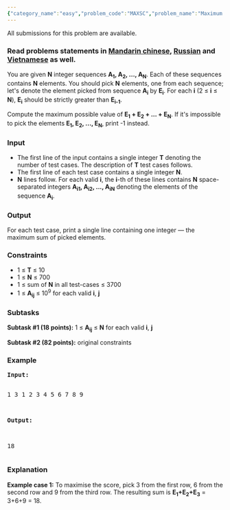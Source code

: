 ```yaml
---
{"category_name":"easy","problem_code":"MAXSC","problem_name":"Maximum Score","languages_supported":{"0":"C","1":"CPP14","2":"JAVA","3":"PYTH","4":"PYTH 3.5","5":"PYPY","6":"CS2","7":"PAS fpc","8":"PAS gpc","9":"RUBY","10":"PHP","11":"GO","12":"NODEJS","13":"HASK","14":"rust","15":"SCALA","16":"swift","17":"D","18":"PERL","19":"FORT","20":"WSPC","21":"ADA","22":"CAML","23":"ICK","24":"BF","25":"ASM","26":"CLPS","27":"PRLG","28":"ICON","29":"SCM qobi","30":"PIKE","31":"ST","32":"NICE","33":"LUA","34":"BASH","35":"NEM","36":"LISP sbcl","37":"LISP clisp","38":"SCM guile","39":"JS","40":"ERL","41":"TCL","42":"kotlin","43":"PERL6","44":"TEXT","45":"SCM chicken","46":"CLOJ","47":"COB","48":"FS"},"max_timelimit":1,"source_sizelimit":50000,"problem_author":"hruday968","problem_tester":null,"date_added":"28-12-2017","tags":{"0":"cakewalk","1":"hruday968","2":"hruday968","3":"jan18"},"editorial_url":"https://discuss.codechef.com/problems/MAXSC","time":{"view_start_date":1516008600,"submit_start_date":1516008600,"visible_start_date":1516008600,"end_date":1735669800},"is_direct_submittable":false,"layout":"problem"}
---
```

<span class="solution-visible-txt">All submissions for this problem are available.</span><h3>Read problems statements in <a target="_blank" 
href="http://www.codechef.com/download/translated/JAN18/mandarin/MAXSC.pdf">Mandarin chinese</a>, <a target="_blank" 
href="http://www.codechef.com/download/translated/JAN18/russian/MAXSC.pdf">Russian</a> and <a target="_blank" 
href="http://www.codechef.com/download/translated/JAN18/vietnamese/MAXSC.pdf">Vietnamese</a> as well.</h3>

<p>You are given <b>N</b> integer sequences <b>A<sub>1</sub>, A<sub>2</sub>, ..., A<sub>N</sub></b>. Each of these sequences contains <b>N</b> elements. You should pick <b>N</b> elements, one from each sequence; let's denote the element picked from sequence <b>A<sub>i</sub></b> by <b>E<sub>i</sub></b>. For each <b>i</b> (2 ≤ <b>i</b> ≤ <b>N</b>), <b>E<sub>i</sub></b> should be strictly greater than <b>E<sub>i-1</sub></b>.</p>
 
<p>Compute the maximum possible value of <b>E<sub>1</sub> + E<sub>2</sub> + ... + E<sub>N</sub></b>. If it's impossible to pick the elements <b>E<sub>1</sub>, E<sub>2</sub>, ..., E<sub>N</sub></b>, print -1 instead.</p>

<h3>Input</h3>
<p><ul>
<li>The first line of the input contains a single integer <b>T</b> denoting the number of test cases. The description of <b>T</b> test cases follows.</li>
<li>The first line of each test case contains a single integer <b>N</b>.</li>
<li><b>N</b> lines follow. For each valid <b>i</b>, the <b>i</b>-th of these lines contains <b>N</b> space-separated integers <b>A<sub>i1</sub>, A<sub>i2</sub>, ..., A<sub>iN</sub></b> denoting the elements of the sequence <b>A<sub>i</sub></b>.</li>
</ul></p>

<h3>Output</h3>
<p>For each test case, print a single line containing one integer — the maximum sum of picked elements.</p> 

<h3>Constraints</h3>
<ul>
<li>1 ≤ <b>T</b> ≤ 10</li>
<li>1 ≤ <b>N</b> ≤ 700</li>
<li>1 ≤ sum of <b>N</b> in all test-cases ≤ 3700</li>
<li>1 ≤ <b>A<sub>ij</sub></b> ≤ 10<sup>9</sup> for each valid <b>i</b>, <b>j</b></li>
</ul>

<h3>Subtasks</h3>

<p>
<b>Subtask #1 (18 points):</b> 1 ≤ <b>A<sub>ij</sub></b> ≤ <b>N</b> for each valid <b>i</b>, <b>j</b>
</p>
	
<p>
<b>Subtask #2 (82 points):</b> original constraints
</p>

<h3>Example</h3>
<pre><b>Input:</b>

1
3
1 2 3
4 5 6
7 8 9

<b>Output:</b>

18
</pre>

<h3>Explanation</h3>

<p><b>Example case 1:</b> To maximise the score, pick 3 from the first row, 6 from the second row and 9 from the third row. The resulting sum is <b>E<sub>1</sub>+E<sub>2</sub>+E<sub>3</sub></b> = 3+6+9 = 18.</p>
